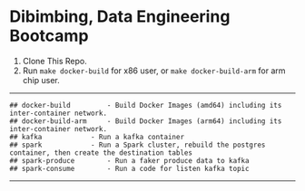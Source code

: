 # Dibimbing, Data Engineering Bootcamp

1. Clone This Repo.
2. Run `make docker-build` for x86 user, or `make docker-build-arm` for arm chip user.

---
```
## docker-build			- Build Docker Images (amd64) including its inter-container network.
## docker-build-arm		- Build Docker Images (arm64) including its inter-container network.
## kafka  		    - Run a kafka container
## spark  		    - Run a Spark cluster, rebuild the postgres container, then create the destination tables
## spark-produce  		- Run a faker produce data to kafka
## spark-consume		- Run a code for listen kafka topic

```

---
